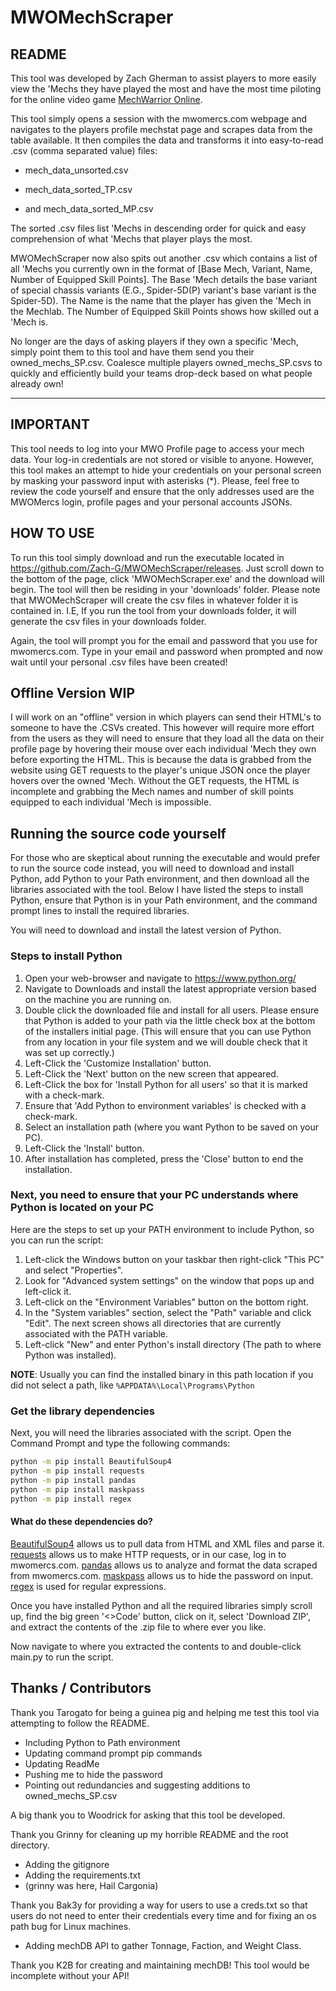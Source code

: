 # MWOMechScraper
## README
This tool was developed by Zach Gherman to assist players to more easily view the 'Mechs they have played the most and have the most time piloting for the online video game [MechWarrior Online](https://mwomercs.com).

This tool simply opens a session with the mwomercs.com webpage and navigates to the players profile mechstat page and scrapes data from the table available. It then compiles the data and transforms it into easy-to-read .csv (comma separated value) files:

- mech_data_unsorted.csv

- mech_data_sorted_TP.csv

- and mech_data_sorted_MP.csv

The sorted .csv files list 'Mechs in descending order for quick and easy comprehension of what 'Mechs that player plays the most.

MWOMechScraper now also spits out another .csv which contains a list of all 'Mechs you currently own in the format of [Base Mech, Variant, Name, Number of Equipped Skill Points]. The Base 'Mech details the base variant of special chassis variants (E.G., Spider-5D(P) variant's base variant is the Spider-5D). The Name is the name that the player has given the 'Mech in the Mechlab. The Number of Equipped Skill Points shows how skilled out a 'Mech is.

No longer are the days of asking players if they own a specific 'Mech, simply point them to this tool and have them send you their owned_mechs_SP.csv. Coalesce multiple players owned_mechs_SP.csvs to quickly and efficiently build your teams drop-deck based on what people already own!

---

## IMPORTANT
This tool needs to log into your MWO Profile page to access your mech data. Your log-in credentials are not stored or visible to anyone. However, this tool makes an attempt to hide your credentials on your personal screen by masking your password input with asterisks (*).
Please, feel free to review the code yourself and ensure that the only addresses used are the MWOMercs login, profile pages and your personal accounts JSONs.

## HOW TO USE
To run this tool simply download and run the executable located in https://github.com/Zach-G/MWOMechScraper/releases. Just scroll down to the bottom of the page, click 'MWOMechScraper.exe' and the download will begin. The tool will then be residing in your 'downloads' folder. Please note that MWOMechScraper will create the csv files in whatever folder it is contained in. I.E, If you run the tool from your downloads folder, it will generate the csv files in your downloads folder.

Again, the tool will prompt you for the email and password that you use for mwomercs.com. Type in your email and password when prompted and now wait until your personal .csv files have been created!

## Offline Version WIP
I will work on an "offline" version in which players can send their HTML's to someone to have the .CSVs created. This however will require more effort from the users as they will need to ensure that they load all the data on their profile page by hovering their mouse over each individual 'Mech they own before exporting the HTML. This is because the data is grabbed from the website using GET requests to the player's unique JSON once the player hovers over the owned 'Mech. Without the GET requests, the HTML is incomplete and grabbing the Mech names and number of skill points equipped to each individual 'Mech is impossible.

## Running the source code yourself
For those who are skeptical about running the executable and would prefer to run the source code instead, you will need 
to download and install Python, add Python to your Path environment, and then download all the libraries associated with 
the tool. Below I have listed the steps to install Python, ensure that Python is in your Path environment, and the command 
prompt lines to install the required libraries.

You will need to download and install the latest version of Python.

### Steps to install Python
1. Open your web-browser and navigate to https://www.python.org/
2. Navigate to Downloads and install the latest appropriate version based on the machine you are running on.
3. Double click the downloaded file and install for all users. Please ensure that Python is added to your path via the little check box at the bottom of the installers initial page. (This will ensure that you can use Python from any location in your file system and we will double check that it was set up correctly.)
4. Left-Click the 'Customize Installation' button.
5. Left-Click the 'Next' button on the new screen that appeared.
6. Left-Click the box for 'Install Python for all users' so that it is marked with a check-mark.
7. Ensure that 'Add Python to environment variables' is checked with a check-mark.
8. Select an installation path (where you want Python to be saved on your PC).
9. Left-Click the 'Install' button.
10.  After installation has completed, press the 'Close' button to end the installation.

### Next, you need to ensure that your PC understands where Python is located on your PC
Here are the steps to set up your PATH environment to include Python, so you can run the script:

1. Left-click the Windows button on your taskbar then right-click "This PC" and select "Properties".
2. Look for "Advanced system settings" on the window that pops up and left-click it.
3. Left-click on the "Environment Variables" button on the bottom right.
4. In the "System variables" section, select the "Path" variable and click "Edit". The next screen shows all directories that are currently associated with the PATH variable.
5. Left-click "New" and enter Python's install directory (The path to where Python was installed).

**NOTE**: Usually you can find the installed binary in this path location if you did not select a path, like `%APPDATA%\Local\Programs\Python`

### Get the library dependencies
Next, you will need the libraries associated with the script.
Open the Command Prompt and type the following commands:

```sh
python -m pip install BeautifulSoup4
python -m pip install requests
python -m pip install pandas
python -m pip install maskpass
python -m pip install regex
```

#### What do these dependencies do?
[BeautifulSoup4](https://beautiful-soup-4.readthedocs.io/en/latest/) allows us to pull data from HTML and XML files and parse it.
[requests](https://pypi.org/project/requests/) allows us to make HTTP requests, or in our case, log in to mwomercs.com.
[pandas](https://pandas.pydata.org/) allows us to analyze and format the data scraped from mwomercs.com.
[maskpass](https://pypi.org/project/maskpass/) allows us to hide the password on input.
[regex](https://docs.python.org/3/howto/regex.html) is used for regular expressions.

Once you have installed Python and all the required libraries simply scroll up, find the big green '<>Code' button, 
click on it, select 'Download ZIP', and extract the contents of the .zip file to where ever you like.

Now navigate to where you extracted the contents to and double-click main.py to run the script.

## Thanks / Contributors

Thank you Tarogato for being a guinea pig and helping me test this tool via attempting to follow the README.
- Including Python to Path environment
- Updating command prompt pip commands
- Updating ReadMe
- Pushing me to hide the password
- Pointing out redundancies and suggesting additions to owned_mechs_SP.csv

A big thank you to Woodrick for asking that this tool be developed.

Thank you Grinny for cleaning up my horrible README and the root directory.
- Adding the gitignore
- Adding the requirements.txt
- (grinny was here, Hail Cargonia)

Thank you Bak3y for providing a way for users to use a creds.txt so that users do not need to enter their credentials every time and for fixing an os path bug for Linux machines.
- Adding mechDB API to gather Tonnage, Faction, and Weight Class.

Thank you K2B for creating and maintaining mechDB! This tool would be incomplete without your API!
